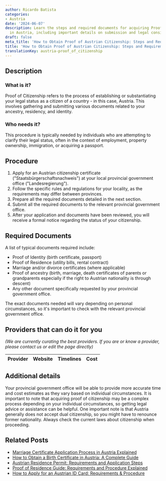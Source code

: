 ```yaml
---
author: Ricardo Batista
categories:
- Austria
date: '2024-06-07'
description: Learn the steps and required documents for acquiring Proof of Citizenship
  in Austria, including important details on submission and legal considerations.
draft: false
meta_title: 'How to Obtain Proof of Austrian Citizenship: Steps and Requirements'
title: 'How to Obtain Proof of Austrian Citizenship: Steps and Requirements'
translationKey: austria-proof_of_citizenship
---
```


## Description
### What is it?
Proof of Citizenship refers to the process of establishing or substantiating your legal status as a citizen of a country - in this case, Austria. This involves gathering and submitting various documents related to your ancestry, residency, and identity.

### Who needs it?
This procedure is typically needed by individuals who are attempting to clarify their legal status, often in the context of employment, property ownership, immigration, or acquiring a passport.

## Procedure
1. Apply for an Austrian citizenship certificate ("Staatsbürgerschaftsnachweis") at your local provincial government office ("Landesregierung"). 
2. Follow the specific rules and regulations for your locality, as the requirements may differ between provinces. 
3. Prepare all the required documents detailed in the next section. 
4. Submit all the required documents to the relevant provincial government office.
5. After your application and documents have been reviewed, you will receive a formal notice regarding the status of your citizenship. 

## Required Documents
A list of typical documents required include:
- Proof of Identity (birth certificate, passport)
- Proof of Residence (utility bills, rental contract)
- Marriage and/or divorce certificates (where applicable)
- Proof of ancestry (birth, marriage, death certificates of parents or grandparents especially if the right to Austrian nationality is through descent)
- Any other document specifically requested by your provincial government office.

The exact documents needed will vary depending on personal circumstances, so it's important to check with the relevant provincial government office.

## Providers that can do it for you

_(We are currently curating the best providers. If you are or know a provider, please contact us or edit the page directly)_

| Provider        |     Website     |     Timelines    |       Cost      |
| --------------- | --------------- |  :-------------: | :-------------: |

## Additional details
Your provincial government office will be able to provide more accurate time and cost estimates as they vary based on individual circumstances. It is important to note that acquiring proof of citizenship may be a complex process depending on your individual circumstances, so getting legal advice or assistance can be helpful.
One important note is that Austria generally does not accept dual citizenship, so you might have to renounce former nationality. Always check the current laws about citizenship when proceeding.


## Related Posts

- [Marriage Certificate Application Process in Austria Explained](https://tramitit.com/guides/austria/marriage_certificate_application/)
- [How to Obtain a Birth Certificate in Austria: A Complete Guide](https://tramitit.com/guides/austria/birth_certificate_application/)
- [Austrian Residence Permit: Requirements and Application Steps](https://tramitit.com/guides/austria/residence_permit_application/)
- [Proof of Residence Guide: Requirements and Procedure Explained](https://tramitit.com/guides/austria/proof_of_residence/)
- [How to Apply for an Austrian ID Card: Requirements & Procedure](https://tramitit.com/guides/austria/id_card_application/)